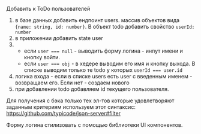 Добавить к ToDo пользователей

1. в базе данных добавить ендпоинт users. массив объектов вида `{name: string, id: number}`. В объект todo добавить свойство `userId: number`
2. в приложении добавить state user
3. - если `user === null` - выводить форму логина - инпут имени и кнопку войти.
   - если `user === obj` - в хедере выводим его имя и кнопку выхода. В списке выводим только те todo у которых `userId === user.id`
4. логика входа - если в списке users есть user с введенным именем - возвращаем его. Если нет - создаем нового
5. при добавлении todo добавляем id текущего пользователя.

Для получения с бэка только тех эл-тов которые удовлетворяют заданным критериям используем этот синтаксис: https://github.com/typicode/json-server#filter

Форму логина стилизовать с помощью библиотеки UI компонентов.
